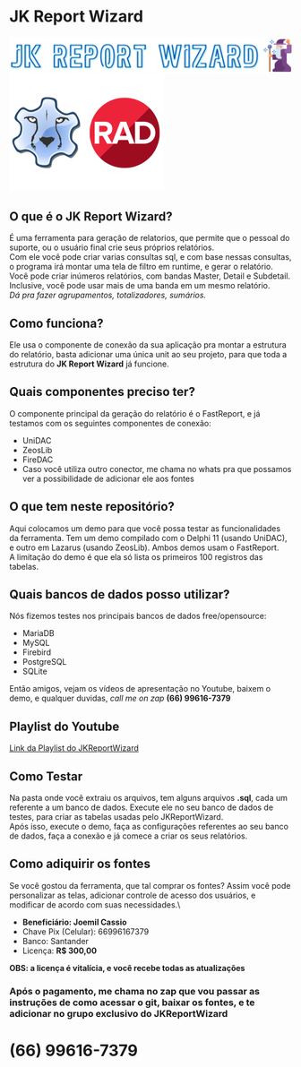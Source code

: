 # JK Report Wizard

![Logo](https://github.com/joemilc/JKReportWizardDemo/blob/main/jkrptwzrd.png "Logo")\
![DelphiLaz](https://github.com/joemilc/JKReportWizardDemo/blob/main/lazarus_delphi2.png "DelphiLaz")
## O que é o JK Report Wizard?
É uma ferramenta para geração de relatorios, que permite que o pessoal do suporte, ou o usuário final crie seus próprios relatórios.\
Com ele você pode criar varias consultas sql, e com base nessas consultas, o programa irá montar uma tela de filtro em runtime, e gerar o relatório.\
Você pode criar inúmeros relatórios, com bandas Master, Detail e Subdetail.\
Inclusive, você pode usar mais de uma banda em um mesmo relatório.\
*Dá pra fazer agrupamentos, totalizadores, sumários.*

## Como funciona?
Ele usa o componente de conexão da sua aplicação pra montar a estrutura do relatório, basta adicionar uma única unit ao seu projeto, para que toda a estrutura do **JK Report Wizard** já funcione.

## Quais componentes preciso ter?
O componente principal da geração do relatório é o FastReport, e já testamos com os seguintes componentes de conexão:
- UniDAC
- ZeosLib
- FireDAC
- Caso você utiliza outro conector, me chama no whats pra que possamos ver a possibilidade de adicionar ele aos fontes

## O que tem neste repositório?
Aqui colocamos um demo para que você possa testar as funcionalidades da ferramenta. Tem um demo compilado com o Delphi 11 (usando UniDAC), e outro em Lazarus (usando ZeosLib). Ambos demos usam o FastReport.\
A limitação do demo é que ela só lista os primeiros 100 registros das tabelas.

## Quais bancos de dados posso utilizar?
Nós fizemos testes nos principais bancos de dados free/opensource:
- MariaDB
- MySQL
- Firebird
- PostgreSQL
- SQLite

Então amigos, vejam os vídeos de apresentação no Youtube, baixem o demo, e qualquer duvidas, *call me on zap*  **(66) 99616-7379**

## Playlist do Youtube
[Link da Playlist do JKReportWizard](https://www.youtube.com/playlist?list=PLNuUABMSGP_SJCSWMPFzbugMQLgaVZTPI "Link da Playlist do JKReportWizard")

## Como Testar
Na pasta onde você extraiu os arquivos, tem alguns arquivos **.sql**, cada um referente a um banco de dados. Execute ele no seu banco de dados de testes, para criar as tabelas usadas pelo JKReportWizard.\
Após isso, execute o demo, faça as configurações referentes ao seu banco de dados, faça a conexão e já comece a criar os seus relatórios.

## Como adiquirir os fontes
Se você gostou da ferramenta, que tal comprar os fontes? Assim você pode personalizar as telas, adicionar controle de acesso dos usuários, e modificar de acordo com suas necessidades.\

- **Beneficiário: Joemil Cassio**
- Chave Pix (Celular): 66996167379
- Banco: Santander
- Licença: **R$ 300,00**

**OBS: a licença é vitalícia, e você recebe todas as atualizações**

### Após o pagamento, me chama no zap que vou passar as instruções de como acessar o git, baixar os fontes, e te adicionar no grupo exclusivo do **JKReportWizard**
# (66) 99616-7379
